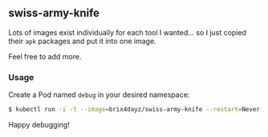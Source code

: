 ## swiss-army-knife

Lots of images exist individually for each tool I wanted... so I
just copied their `apk` packages and put it into one image.

Feel free to add more.

### Usage

Create a Pod named `debug` in your desired namespace:

```bash
$ kubectl run -i -t --image=brix4dayz/swiss-army-knife --restart=Never debug -n <namespace>
```

Happy debugging!
